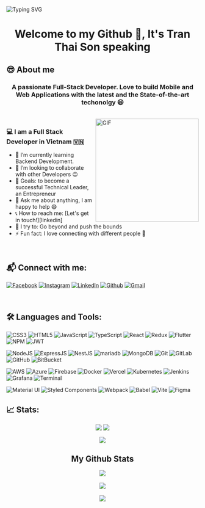 ![Typing SVG](https://readme-typing-svg.herokuapp.com?font=Architects+Daughter&color=000000&size=30&duration=1500&pause=1000&lines=👋+Hey!+It's+Tran+Thai+Son!;🧑‍💻+A+Full+Stack+Developer;👨‍🎓With+IT+Master+Dregree;)

<h1 align="center">Welcome to my Github 👋, It's Tran Thai Son speaking</h1>

## 😎 About me

<h3 align="center">A passionate Full-Stack Developer. Love to build Mobile and Web Applications with the latest and the State-of-the-art techonolgy 😄
</h3>

<br>

<img align="right" margin-top="20px" height="270px" alt="GIF" src="https://cdn.dribbble.com/users/1059583/screenshots/4171367/coding-freak.gif" />

### 💻 I am a Full Stack Developer in Vietnam 🇻🇳
- 🌱 I’m currently learning Backend Development.
- 👯 I’m looking to collaborate with other Developers :wink:
- 🎯 Goals: to become a successful Technical Leader, an Entrepreneur
- 💬 Ask me about anything, I am happy to help :smile:
- 📞 How to reach me: [Let's get in touch!][linkedin]
- 🧗 I try to: Go beyond and push the bounds
- ⚡ Fun fact: I love connecting with different people :raised_hands:
  
<!-- ### Blogs posts -->
<!-- BLOG-POST-LIST:START -->
<!-- BLOG-POST-LIST:END -->
</br>

## 📬 Connect with me:
  [![Facebook](https://img.shields.io/badge/Facebook-%231877F2.svg?logo=Facebook&logoColor=white)](https://x.com/officialayo540) 
  [![Instagram](https://img.shields.io/badge/Instagram-%23E4405F.svg?logo=Instagram&logoColor=white)](https://instagram.com/officialayo540) 
  [![LinkedIn](https://img.shields.io/badge/LinkedIn-%230077B5.svg?logo=linkedin&logoColor=white)](https://linkedin.com/in/ayo540) 
  [![Github](https://img.shields.io/badge/Github-black.svg?logo=Github&logoColor=white)](https://instagram.com/officialayo540) 
  [![Gmail](https://img.shields.io/badge/Gmail-%23ff4343.svg?logo=Gmail&logoColor=white)](transon.ams@gmail.com) 

</br>

## 🛠 Languages and Tools:

![CSS3](https://img.shields.io/badge/css3-%231572B6.svg?style=for-the-badge&logo=css3&logoColor=white) 
![HTML5](https://img.shields.io/badge/html5-%23E34F26.svg?style=for-the-badge&logo=html5&logoColor=white) 
![JavaScript](https://img.shields.io/badge/javascript-%23323330.svg?style=for-the-badge&logo=javascript&logoColor=%23F7DF1E) 
![TypeScript](https://img.shields.io/badge/typescript-%23007ACC.svg?style=for-the-badge&logo=typescript&logoColor=white) 
![React](https://img.shields.io/badge/react%20and%20react%20native-%2320232a.svg?style=for-the-badge&logo=react&logoColor=%2361DAFB) 
![Redux](https://img.shields.io/badge/redux-%23593d88.svg?style=for-the-badge&logo=redux&logoColor=white) 
![Flutter](https://img.shields.io/badge/flutter-%231fbcfd.svg?style=for-the-badge&logo=flutter&logoColor=#00C7B7) 
![NPM](https://img.shields.io/badge/NPM-%23CB3837.svg?style=for-the-badge&logo=npm&logoColor=white) 
![JWT](https://img.shields.io/badge/JWT-black?style=for-the-badge&logo=JSON%20web%20tokens) 

![NodeJS](https://img.shields.io/badge/node.js-215732?style=for-the-badge&logo=node.js&logoColor=white) 
![ExpressJS](https://img.shields.io/badge/Express.js-%23323330.svg?style=for-the-badge&logo=express&logoColor=white) 
![NestJS](https://img.shields.io/badge/NestJS-%23E0234E.svg?style=for-the-badge&logo=nestjs&logoColor=white) 
![mariadb](https://img.shields.io/badge/mariadb-%2300758F.svg?style=for-the-badge&logo=mariadb&logoColor=white) 
![MongoDB](https://img.shields.io/badge/MongoDB-%234ea94b.svg?style=for-the-badge&logo=mongodb&logoColor=white) 
![Git](https://img.shields.io/badge/Git-%233E2C00.svg?style=for-the-badge&logo=Git&logoColor=white) 
![GitLab](https://img.shields.io/badge/GitLab-%23fc6d26.svg?style=for-the-badge&logo=gitlab&logoColor=white) 
![GitHub](https://img.shields.io/badge/GitHub-black.svg?style=for-the-badge&logo=github&logoColor=white)
![BitBucket](https://img.shields.io/badge/BitBucket-%230C61DB.svg?style=for-the-badge&logo=BitBucket&logoColor=white)

![AWS](https://img.shields.io/badge/AWS-%2320232a.svg?style=for-the-badge&logo=amazonwebservices&logoColor=white) 
![Azure](https://img.shields.io/badge/Azure-%23007FFF.svg?style=for-the-badge&logo=googlecloud&logoColor=white) 
![Firebase](https://img.shields.io/badge/firebase-%23FF9100.svg?style=for-the-badge&logo=firebase&logoColor=white) 
![Docker](https://img.shields.io/badge/Docker-%230db7ed.svg?style=for-the-badge&logo=Docker&logoColor=white)
![Vercel](https://img.shields.io/badge/vercel-%23000000.svg?style=for-the-badge&logo=vercel&logoColor=white) 
![Kubernetes](https://img.shields.io/badge/Kubernetes-%23326CE5.svg?style=for-the-badge&logo=Kubernetes&logoColor=white) 
![Jenkins](https://img.shields.io/badge/Jenkins-%23335061.svg?style=for-the-badge&logo=jenkins&logoColor=white)
![Grafana](https://img.shields.io/badge/Grafana-%23fc6d26.svg?style=for-the-badge&logo=Grafana&logoColor=white) 
![Terminal](https://img.shields.io/badge/Terminal-%234D4D4D.svg?style=for-the-badge&logo=gnometerminal&logoColor=white) 

![Material UI](https://img.shields.io/badge/Material--UI-1565C0?style=for-the-badge&logo=mui&logoColor=white) 
![Styled Components](https://img.shields.io/badge/styled--components-DB7093?style=for-the-badge&logo=styled-components&logoColor=white) 
![Webpack](https://img.shields.io/badge/webpack-%238DD6F9.svg?style=for-the-badge&logo=webpack&logoColor=black) 
![Babel](https://img.shields.io/badge/Babel-F9DC3e?style=for-the-badge&logo=babel&logoColor=black)
![Vite](https://img.shields.io/badge/vite-%23646CFF.svg?style=for-the-badge&logo=vite&logoColor=white) 
![Figma](https://img.shields.io/badge/figma-%23F24E1E.svg?style=for-the-badge&logo=figma&logoColor=white) 

## 📈 Stats:

<!-- <p align="center">
<img src="https://metrics.lecoq.io/SontranBK?template=terminal&config.timezone=Asia%2FCalcutta" alt="SontranBK"
</p>
 -->
<p align="center"><img src="https://badges.pufler.dev/visits/SontranBK/SontranBK?style=for-the-badge"/> <img src="https://badges.pufler.dev/repos/SontranBK/?style=for-the-badge"/>
</p>
<p align="center"><img src="https://badges.pufler.dev/commits/monthly/SontranBK"/></p>

<!-- <img src="https://github.com/SontranBK/SontranBK/blob/output/github-contribution-grid-snake.svg" /></p> -->

<!--
[![Spotify](https://novatorem-tekyaygilfethi.vercel.app/api/spotify)](https://open.spotify.com/user/216fni5y42n2fs6kxbcqe6csq)
-->
<!-- <hr>
<h2 align="center">Now Playing</h2>
 <a href ="https://open.spotify.com/user/216fni5y42n2fs6kxbcqe6csq">
<p align="center"> -->

<!-- <img src="https://novatorem-tekyaygilfethi.vercel.app/api/spotify" alt="Spotify Now Playing" width="550" /> -->

</p>
  </a>
<h2 align="center">My Github Stats</h2>

<p align="center">
<img align="center" src="https://github-readme-stats.vercel.app/api/top-langs/?username=SontranBK&layout=compact&theme=github_dark&langs_count=10&exclude_repo=kasweb">
<br>
<br>
<img align="center" src="https://github-readme-stats.vercel.app/api?username=SontranBK&count_private=true&show_icons=trueline_height=21&theme=github_dark">	
<br>
<br>
<img align="center" src="https://github-readme-streak-stats.herokuapp.com/?user=SontranBK&theme=holi-theme">
</p>



